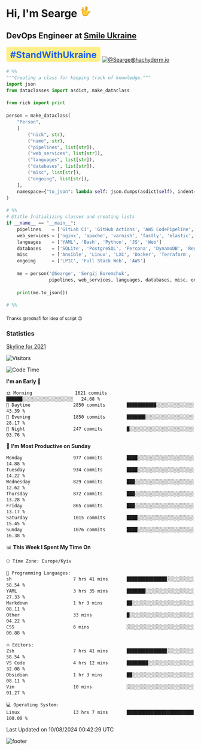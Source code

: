 # Hi, I'm Searge <img src="images/vulcan.webp" style="display: inline-block; margin: 0; height: 2rem" alt="Vulcan salute" />

## DevOps Engineer at [Smile Ukraine](https://smile-ukraine.com/en)

[![Stand With Ukraine](https://raw.githubusercontent.com/vshymanskyy/StandWithUkraine/main/badges/StandWithUkraine.svg)](https://stand-with-ukraine.pp.ua)
<a rel="me" href="https://hachyderm.io/@Searge">![@Searge@hachyderm.io](https://img.shields.io/badge/-@Searge-%232B90D9?logo=mastodon&logoColor=white)</a>

```python
# %%
"""Creating a class for keeping track of knowledge."""
import json
from dataclasses import asdict, make_dataclass

from rich import print

person = make_dataclass(
    "Person",
    [
        ("nick", str),
        ("name", str),
        ("pipelines", list[str]),
        ("web_services", list[str]),
        ("languages", list[str]),
        ("databases", list[str]),
        ("misc", list[str]),
        ("ongoing", list[str]),
    ],
    namespace={"to_json": lambda self: json.dumps(asdict(self), indent=4)},
)

# %%
# @title Initializing classes and creating lists
if __name__ == "__main__":
    pipelines    = ['GitLab Ci', 'GitHub Actions', 'AWS CodePipeline', 'Jenkins']
    web_services = ['nginx', 'apache', 'varnish', 'fastly', 'elastic', 'solr']
    languages    = ['YAML', 'Bash', 'Python', 'JS', 'Web']
    databases    = ['SQLite', 'PostgreSQL', 'Percona', 'DynamoDB', 'Redis']
    misc         = ['Ansible', 'Linux', 'LXC', 'Docker', 'Terraform', 'AWS']
    ongoing      = ['LPIC', 'Full Stack Web', 'AWS']

    me = person('@Searge', 'Sergij Boremchuk',
                pipelines, web_services, languages, databases, misc, ongoing)

    print(me.to_json())

# %%

```

<sub>Thanks @rednafi for idea of script :wink:</sub>

### Statistics

[Skyline for 2021](https://skyline.github.com/Searge/2021)

![Visitors](https://komarev.com/ghpvc/?username=searge&label=Profile%20views&color=0e75b6&style=flat) 
<!--START_SECTION:waka-->
![Code Time](http://img.shields.io/badge/Code%20Time-2%2C706%20hrs%2016%20mins-blue)

**I'm an Early 🐤** 

```text
🌞 Morning                1621 commits        ██████░░░░░░░░░░░░░░░░░░░   24.68 % 
🌆 Daytime                2850 commits        ███████████░░░░░░░░░░░░░░   43.39 % 
🌃 Evening                1850 commits        ███████░░░░░░░░░░░░░░░░░░   28.17 % 
🌙 Night                  247 commits         █░░░░░░░░░░░░░░░░░░░░░░░░   03.76 % 
```
📅 **I'm Most Productive on Sunday** 

```text
Monday                   977 commits         ████░░░░░░░░░░░░░░░░░░░░░   14.88 % 
Tuesday                  934 commits         ████░░░░░░░░░░░░░░░░░░░░░   14.22 % 
Wednesday                829 commits         ███░░░░░░░░░░░░░░░░░░░░░░   12.62 % 
Thursday                 872 commits         ███░░░░░░░░░░░░░░░░░░░░░░   13.28 % 
Friday                   865 commits         ███░░░░░░░░░░░░░░░░░░░░░░   13.17 % 
Saturday                 1015 commits        ████░░░░░░░░░░░░░░░░░░░░░   15.45 % 
Sunday                   1076 commits        ████░░░░░░░░░░░░░░░░░░░░░   16.38 % 
```


📊 **This Week I Spent My Time On** 

```text
🕑︎ Time Zone: Europe/Kyiv

💬 Programming Languages: 
sh                       7 hrs 41 mins       ███████████████░░░░░░░░░░   58.54 % 
YAML                     3 hrs 35 mins       ███████░░░░░░░░░░░░░░░░░░   27.33 % 
Markdown                 1 hr 3 mins         ██░░░░░░░░░░░░░░░░░░░░░░░   08.11 % 
Other                    33 mins             █░░░░░░░░░░░░░░░░░░░░░░░░   04.22 % 
CSS                      6 mins              ░░░░░░░░░░░░░░░░░░░░░░░░░   00.88 % 

🔥 Editors: 
Zsh                      7 hrs 41 mins       ███████████████░░░░░░░░░░   58.54 % 
VS Code                  4 hrs 12 mins       ████████░░░░░░░░░░░░░░░░░   32.08 % 
Obsidian                 1 hr 3 mins         ██░░░░░░░░░░░░░░░░░░░░░░░   08.11 % 
Vim                      10 mins             ░░░░░░░░░░░░░░░░░░░░░░░░░   01.27 % 

💻 Operating System: 
Linux                    13 hrs 7 mins       █████████████████████████   100.00 % 
```


 Last Updated on 10/08/2024 00:42:29 UTC
<!--END_SECTION:waka-->

![footer](https://capsule-render.vercel.app/api?type=waving&color=gradient&customColorList=14,21&height=82&section=footer)
